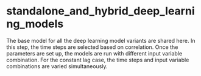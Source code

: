 # standalone_and_hybrid_deep_learning_models
The base model for all the deep learning model variants are shared here. In this step, the time steps are selected based on correlation. Once the parameters are set up, the models are run with different input variable combination. For the constant lag case, the time steps and input variable combinations are varied simultaneously. 
